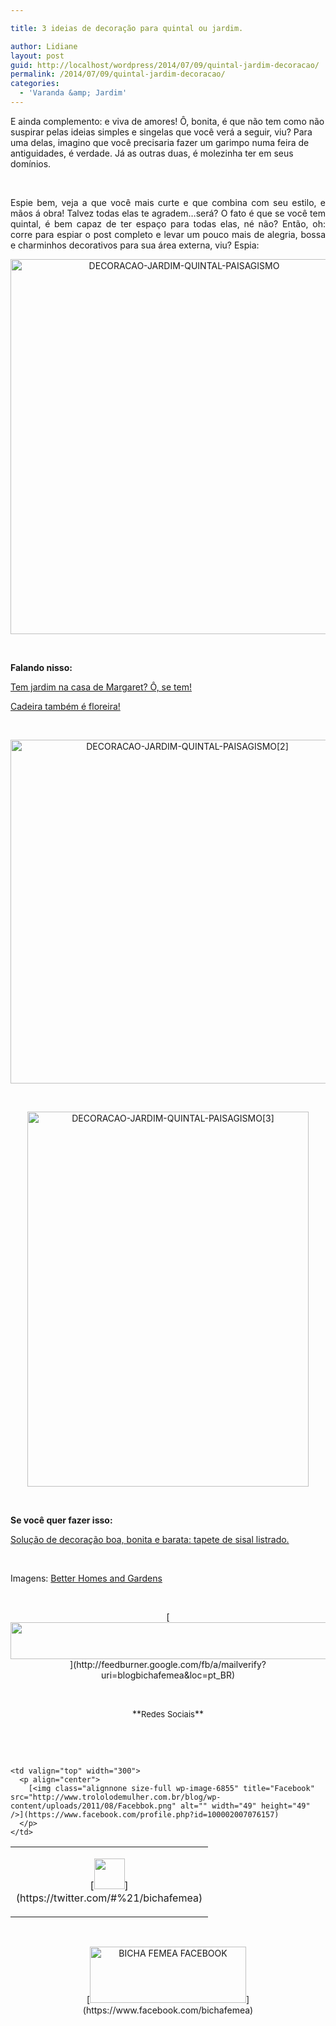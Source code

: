 ```yaml
---

title: 3 ideias de decoração para quintal ou jardim.

author: Lidiane
layout: post
guid: http://localhost/wordpress/2014/07/09/quintal-jardim-decoracao/
permalink: /2014/07/09/quintal-jardim-decoracao/
categories:
  - 'Varanda &amp; Jardim'
---
```

E ainda complemento: e viva de amores! Ô, bonita, é que não tem como não suspirar pelas ideias simples e singelas que você verá a seguir, viu? Para uma delas, imagino que você precisaria fazer um garimpo numa feira de antiguidades, é verdade. Já as outras duas, é molezinha ter em seus domínios.

&nbsp;

<p align="justify">
  Espie bem, veja a que você mais curte e que combina com seu estilo, e mãos á obra! Talvez todas elas te agradem…será? O fato é que se você tem quintal, é bem capaz de ter espaço para todas elas, né não? Então, oh: corre para espiar o post completo e levar um pouco mais de alegria, bossa e charminhos decorativos para sua área externa, viu? Espia:
</p>

<!--more-->

<p align="center">
  <a href="http://www.trololodemulher.com.br/blog/wp-content/uploads/2014/06/DECORACAO-JARDIM-QUINTAL-PAISAGISMO.jpg"><img class="alignnone size-full wp-image-10129" src="http://www.trololodemulher.com.br/blog/wp-content/uploads/2014/06/DECORACAO-JARDIM-QUINTAL-PAISAGISMO.jpg" alt="DECORACAO-JARDIM-QUINTAL-PAISAGISMO" width="540" height="600" /></a>
</p>

&nbsp;

**Falando nisso:**

[Tem jardim na casa de Margaret? Ô, se tem!](http://www.trololodemulher.com.br/2012/01/04/jardim-casa-margaret/) 

[Cadeira também é floreira!](http://www.trololodemulher.com.br/2009/02/23/reutilizacao-cadeira-jardim/) 

&nbsp;

<p style="text-align: center;">
  <a href="http://www.trololodemulher.com.br/blog/wp-content/uploads/2014/06/DECORACAO-JARDIM-QUINTAL-PAISAGISMO2.jpg"><img class="alignnone size-full wp-image-10130" src="http://www.trololodemulher.com.br/blog/wp-content/uploads/2014/06/DECORACAO-JARDIM-QUINTAL-PAISAGISMO2.jpg" alt="DECORACAO-JARDIM-QUINTAL-PAISAGISMO[2]" width="550" height="550" /></a>
</p>

&nbsp;

<p align="center">
  <a href="http://www.trololodemulher.com.br/blog/wp-content/uploads/2014/06/DECORACAO-JARDIM-QUINTAL-PAISAGISMO3.jpg"><img class="alignnone size-full wp-image-10133" src="http://www.trololodemulher.com.br/blog/wp-content/uploads/2014/06/DECORACAO-JARDIM-QUINTAL-PAISAGISMO3.jpg" alt="DECORACAO-JARDIM-QUINTAL-PAISAGISMO[3]" width="450" height="600" /></a>
</p>

&nbsp;

**Se você quer fazer isso:**

[Solução de decoração boa, bonita e barata: tapete de sisal listrado.](http://www.trololodemulher.com.br/2013/06/12/decoracao-barata-sala/) 

&nbsp;

Imagens: [Better Homes and Gardens](http://www.bhg.com/) 

&nbsp;

<p align="center">
  [<img class="alignnone size-full wp-image-8451" title="Assine o Bicha Fêmea grátis!" src="http://www.trololodemulher.com.br/blog/wp-content/uploads/2012/01/rodapé.png" alt="" width="600" height="59" />](http://feedburner.google.com/fb/a/mailverify?uri=blogbichafemea&loc=pt_BR) 
</p>

&nbsp;

<p align="center">
  **<span style="font-size: small;">Redes Sociais</span>**
</p>

&nbsp;

&nbsp;

<table border="0" width="600" cellspacing="0" cellpadding="2">
  <tr>
    <td valign="top" width="300">
      <p align="center">
        [<img class="alignnone size-full wp-image-6857" title="Twitter" src="http://www.trololodemulher.com.br/blog/wp-content/uploads/2011/08/Twitter.png" alt="" width="49" height="49" />](https://twitter.com/#%21/bichafemea) 
      </p>
    </td>
    
    <td valign="top" width="300">
      <p align="center">
        [<img class="alignnone size-full wp-image-6855" title="Facebook" src="http://www.trololodemulher.com.br/blog/wp-content/uploads/2011/08/Facebbok.png" alt="" width="49" height="49" />](https://www.facebook.com/profile.php?id=100002007076157) 
      </p>
    </td>
  </tr>
</table>

&nbsp;

<p style="text-align: center;">
  [<img class="alignnone size-full wp-image-9849" src="http://www.trololodemulher.com.br/blog/wp-content/uploads/2014/01/BICHA-FEMEA-FACEBOOK1.png" alt="BICHA FEMEA FACEBOOK" width="250" height="90" />](https://www.facebook.com/bichafemea) 
</p>